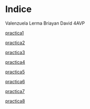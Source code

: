 <h1> Indice </h1>

 Valenzuela Lerma Briayan David 4AVP

<a href="https://briayanvalenzuela.github.io/practica1.html">practica1</a>

<a href="https://briayanvalenzuela.github.io/practica2.html">practica2</a>

<a href="https://briayanvalenzuela.github.io/practica3.html">practica3</a>

<a href="https://briayanvalenzuela.github.io/practica4.html">practica4</a>

<a href="https://briayanvalenzuela.github.io/practica5.html">practica5</a>

<a href="https://briayanvalenzuela.github.io/practica6.html">practica6</a>

<a href="https://briayanvalenzuela.github.io/carousel.html">practica7</a>

<a href="https://briayanvalenzuela.github.io/practica8.html">practica8</a>
